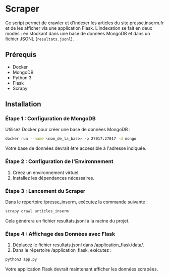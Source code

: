 # Scraper 

Ce script permet de crawler et d'indexer les articles du site presse.inserm.fr et de les afficher via une application Flask. L'indexation se fait en deux modes : en stockant dans une base de données MongoDB et dans un fichier JSONL (`resultats.jsonl`).

## Prérequis

- Docker
- MongoDB
- Python 3
- Flask
- Scrapy

## Installation

### Étape 1 : Configuration de MongoDB

Utilisez Docker pour créer une base de données MongoDB :

```bash
docker run --name <nom_de_la_base> -p 27017:27017 -d mongo
```

Votre base de données devrait être accessible à l'adresse indiquée.

### Étape 2 : Configuration de l'Environnement

1. Créez un environnement virtuel.
2. Installez les dépendances nécessaires.

### Étape 3 : Lancement du Scraper

Dans le répertoire /presse_inserm, exécutez la commande suivante :

```bash
scrapy crawl articles_inserm
```

Cela générera un fichier resultats.jsonl à la racine du projet.

### Étape 4 : Affichage des Données avec Flask

1. Déplacez le fichier resultats.jsonl dans /application_flask/data/.
2. Dans le répertoire /application_flask, exécutez :

```bash
python3 app.py
```

Votre application Flask devrait maintenant afficher les données scrapées.